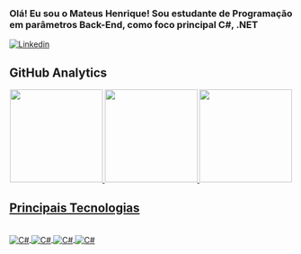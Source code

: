 ### Olá! Eu sou o Mateus Henrique! Sou estudante de Programação em parâmetros Back-End, como foco principal C#, .NET


[![Linkedin](https://img.shields.io/badge/LinkedIn-0077B5?style=for-the-badge&logo=linkedin&logoColor=white)](https://www.linkedin.com/in/mateus-henrique-0b9911242/)

## GitHub Analytics

<div align="center">
  <a href="https://github.com/Code00MH">
    <img height="165px" src="https://github-readme-stats.vercel.app/api?username=Code00MH&count_private=true&include_all_commits=true&rank_icon=github&include_all_commits=true&show_icons=true&theme=tokyonight&hide_border=false&show_owner=true"/>
    <img height="165px" src="https://github-readme-stats.vercel.app/api/top-langs/?username=Code00MH&theme=tokyonight&layout=compact"/>
    <img height="165px" src="https://github-readme-stats.vercel.app/api/wakatime?username=Code00MH"
  </a>
</div>

## Principais Tecnologias

<div style="center: inline_block"><br/>
    <img align="center" alt="C#" src="https://img.shields.io/badge/C%23-239120?style=for-the-badge&logo=c-sharp&logoColor=white" />
    <img align="center" alt="C#" src="https://img.shields.io/badge/.NET-5C2D91?style=for-the-badge&logo=.net&logoColor=white" />
    <img align="center" alt="C#" src="https://img.shields.io/badge/docker-257bd6?style=for-the-badge&logo=docker&logoColor=white" />
    <img align="center" alt="C#" src="https://img.shields.io/badge/-SQL-000?&logo=MySQL&logoColor=4479A1" />
</div><br/>
<div align="center">
  <a href="https://github.com/Code00MH">
      <br/>
  </a>

</div>



